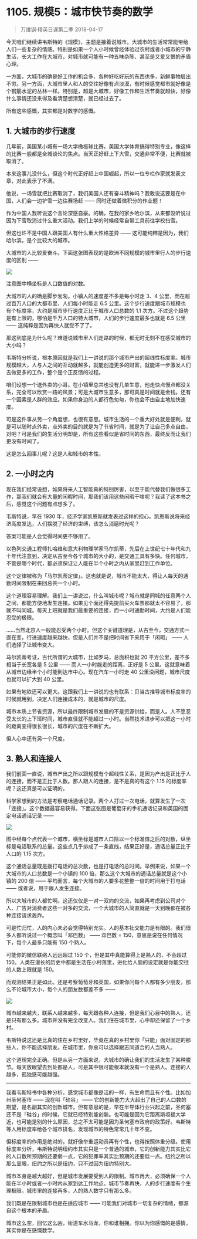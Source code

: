 # 1105. 规模5：城市快节奏的数学
> 万维钢·精英日课第二季
2018-04-17

今天咱们继续讲韦斯特的《规模》，主题是接着说城市。大城市的生活常常能带给人们一些复杂的情感。特别是如果一个人小时候曾经体验过农村或者小城市的宁静生活，长大工作在大城市，对城市就可能有一种五味杂陈、甚至是又爱又恨的矛盾心理。

一方面，大城市的确是好工作的机会多、各种好吃好玩的东西也多，新鲜事物层出不穷。另一方面，大城市里人和人的交往好像有点淡漠，有时候感觉都市就好像是个钢筋水泥的丛林一样。特别是，越是大城市，好像工作和生活节奏就越快，好像什么事情还没来得及看清楚想清楚，就已经过去了。

所有这些感慨，其实都是对数学的感慨。

## 1. 大城市的步行速度
几年前，美国某小城有一场大学橄榄球比赛。美国大学体育搞得特别专业，像这样的比赛一般都是全城谈论的焦点。当天正好赶上下大雪，交通非常不便，比赛就被取消了。

本来这事儿没什么，但这个时代正好赶上中国崛起，所以一位专栏作家就发表文章，对此表示了不满。

他说，一场雪就把比赛取消了，我们美国人还有奋斗精神吗？我敢说这要是在中国，人们会一边铲雪一边往赛场赶 —— 同时还做着微积分的作业题！

作为中国人我听说这个言论深感自豪。的确，在我的家乡哈尔滨，从来都没听说过因为下雪取消过什么重大活动。我们上学的时候经常自带工具前往学校扫雪。

但这也许不是中国人跟美国人有什么重大性格差异 —— 这可能纯粹是因为，我们哈尔滨，是个比较大的城市。

大城市的人比较爱奋斗。下面这张图表现的是欧洲不同规模的城市里行人的步行速度的区别 —— 

![](https://raw.githubusercontent.com/dalong0514/selfstudy/master/图片链接/万维钢/2018053.jpg)

注意图中横坐标是人口数值的对数。

大城市的人的确是脚步匆匆。小镇人的速度差不多是每小时走 3、4 公里，而在超过百万人口的大都市里，人们每小时能走 6.5 公里。这个步行速度跟城市规模也有个标度率，大约是城市步行速度正比于城市人口总数的 1.1 次方。不过这个趋势是有上限的，哪怕是千万人口的特大城市，人们的步行速度最多也就是 6.5 公里 —— 这纯粹是因为再快人就受不了了。

那这到底是为什么呢？难道说城市里人们走路的时候，都无时无刻不在感受城市的大小吗？

韦斯特分析说，根本原因就是我们上一讲说的那个城市产出的超线性标度率。城市规模越大，人与人之间的互动就越多，就能创造更多的财富，就能进一步激发人们去做更多的工作，整个是个正反馈的过程。

咱们设想一个送外卖的小哥。在小镇里总共也没有几单生意，他走快点慢点都没关系，完全可以欣赏一路的风景；可是大城市生意多，那可真是时间就是金钱。还有一个因素是人群的效应。如果你身边的人都行色匆匆，你也会不由自主地加快速度。

可是这件事从另一个角度想，也很有意思。城市生活的一个重大好处就是便利，就是可以随时点外卖，点外卖的目的就是为了节省时间，就是为了让自己多点自由，对吧？可是我们的生活分明却是，所有这些看似是省时间的东西，最终反而让我们更没有时间了。

这是怎么回事儿呢？这是人和城市的本性。

## 2. 一小时之内
现在我们经常设想，如果将来人工智能真的特别厉害，以至于能代替我们做很多工作，那我们就会有大量的闲暇时间，那我们该用这些闲暇干啥呢？我读了这本书之后，感觉这个问题有点想多了。

韦斯特说，早在 1930 年，经济学家凯恩斯就发表过这样的担心。凯恩斯说将来经济高度发达，人们摆脱了经济的束缚，该怎么消磨时光呢？

答案可能是人会觉得时间更不够用了。

以色列交通工程师扎哈维和意大利物理学家马尔凯蒂，先后在上世纪七十年代和九十年代注意到，决定从古至今各个城市的大小的，是交通工具有多快。任何城市，不管是哪个时代，都必须保证让人能在半个小时之内从家里赶到工作单位。

这个定律被称为「马尔凯蒂定律」。这也就是说，城市不能太大，得让人每天的通勤时间限制在来回总共一个小时。

这个道理容易理解。我们上一讲说过，什么叫城市呢？城市就是同城的任意两个人之间，都能方便地发生连接。如果见个面还得先提前买火车票那就太不容易了，那就不叫同城。每天上班就是我们最重要的连接，而一小时通勤时间，大约是人们能忍受的极限。

……当然北京人一般能忍受两个小时。但这个关键道理是，从古至今，交通方式一直在变，行进速度越来越快，但是人们并不是把时间省下来用于「闲暇」 —— 人们选择了让城市变大。

马尔凯蒂考证，古代所谓的大城市，比如罗马，总面积也就 20 平方公里，差不多相当于长宽各是 5 公里 —— 而人一小时能走的距离，正好是 5 公里。这就意味着从城市边缘半个小时能到达市中心。现在汽车一小时走 40 公里没问题，城市尺度也就可以扩大到 40 公里。

如果有地铁还可以更大。这跟我们上一讲说的也有联系：贝当古推导城市标度率的时候就用到，决定人们连接成本的，就是城市的尺度。

城市本质上节省资源，所以最终限制城市发展的不是资源供给，而是人。人不愿忍受太长的上下班时间，城市直径就不能超过一小时。当然技术进步可以把这一小时的距离变得很长很长，城市的尺度在不断扩大。

但人心中还有另一个尺度。

## 3. 熟人和连接人
我们前面一直说，城市产出之所以跟规模有个超线性关系，是因为产出是正比于人的连接，而不是正比于人数。那人跟人的连接，是不是真的有这个 1.15 的标度率呢？这还真是可以证明的。

科学家想到的方法是考察电话通话记录。两个人打过一次电话，就算发生了一次「连接」。这个数据最容易获得。下面这张图是葡萄牙的手机通话记录和英国的固定电话通话记录 —— 

![](https://raw.githubusercontent.com/dalong0514/selfstudy/master/图片链接/万维钢/2018054.jpg)

图中经每个点代表一个城市，横坐标是城市人口除以一个标准值之后的对数，纵坐标是电话联系的总量。这些点几乎排成了一条直线，结果正好是，通话总量正比于人口的 1.15 次方。

这个通话总量既是拨打电话的总次数，也是打电话的总时间。举例来说，如果一个大城市的人口总数是一个小镇的 100 倍，那么这个大城市的通话总量就是这个小镇的 200 倍 —— 平均而言，每个大城市的人要多花整整一倍的时间用于打电话 —— 或者说，用于跟人发生连接。

所以大城市的人都忙啊。这还仅仅是一对一双向的交流，如果再考虑到公司对个人、广告对消费者这些一对多的交流，一个大城市的人简直就是一天到晚都在被各种连接请求轰炸。

可是忙归忙，人的内心未必会觉得特别充实。人的基本社交能力是有限的。我们很多人都听说过一个概念叫「邓巴数」 —— 邓巴数 = 150，意思是说在任何情况下，每个人最多只能有 150 个熟人。

可能你的微信联络人远远超过 150 个，但是其中真能算得上是熟人的，不会超过 150。人类在漫长的历史中都是生活在小村落里，进化给人脑的设定就是你能交往的人数上限就是 150。

而观测结果正是如此。还是考察葡萄牙和英国，如果你问每个人都有多少朋友，那么不论城市大小，每个人的朋友数都差不多 ——

![](https://raw.githubusercontent.com/dalong0514/selfstudy/master/图片链接/万维钢/2018055.jpg)

城市越来越大，联系人越来越多，每天跟各种人连接，但是我们心目中的熟人，还是只有那么多。城市并没有完全改变人。我们住在城市里，心中却还保留了一个乡村。

韦斯特说这还是比真的住在乡村里好，毕竟在真的乡村里你「只能」面对固定的那些人，你不能选择朋友。在城市里，你总可以选择跟志同道合的人当熟人。

这个道理完全正确。但是从另一方面来说，大城市的确让我们的生活发生了某种脱节。每天放眼望去到处都是人，可是其中很可能根本就没有一个是熟人。连接的人越多，孤独感可能越强。

***

我看韦斯特书中各种分析，感觉城市都像是活的一样，有生命而且有个性。比如加州圣何塞市 —— 现在叫「硅谷」 —— 它的创新能力大大超出了自己的人口数的期望，是名副其实的创新城市。但有意思的是，早在半导体行业兴起之前，圣何塞还不是「硅谷」的时候，它就已经特别能创新。也可能是因为它距离斯坦福大学近，也可能是别的什么原因，总之不太可能是因为圣何塞市政府的政策好。韦斯特等人用标度率给各个城市排名，发现城市的特色常常几十年不变。

但标度率的作用是绝对的，就好像举重运动员再有个性，也得按照体重分级。使用标度率分析，韦斯特说明纽约市其实只是一个普通的城市，它的创新能力其实比它的人口数所预期的还要弱一点，它的犯罪率其实比预期的还要低一点。纽约之所以那么显眼，纽约之所以是纽约，只不过因为纽约特别大。

城市本身是越大越好，但是城市发展要受到人的限制。城市再大，必须确保一个人能在半小时或者一小时内从家到达工作地点。城市节奏再快，人的步行速度有个生理极限。城市里的连接再多，人的熟人数字只有那么多。

我们既是在限制城市也是在适应城市 —— 可能我们对城市一切复杂的情绪，都源自这个根本的矛盾。

城市这么空，回忆这么凶，街道车水马龙，你和谁相拥。你以为你感慨的是感情，其实你是在感慨数学。




